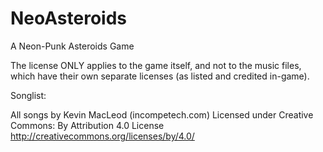 # NeoAsteroids
A Neon-Punk Asteroids Game

The license ONLY applies to the game itself, and not to the music files, which have their own separate licenses (as listed and credited in-game). 

Songlist:

All songs by Kevin MacLeod (incompetech.com)
Licensed under Creative Commons: By Attribution 4.0 License
http://creativecommons.org/licenses/by/4.0/
